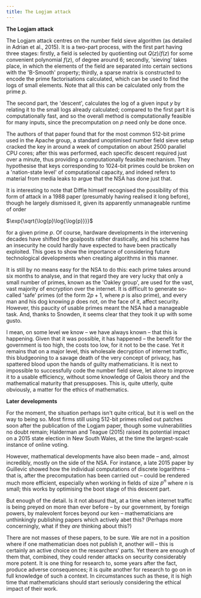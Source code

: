 ```yaml
---
title: The Logjam attack
---
```


**The Logjam attack**

The Logjam attack centres on the number field sieve algorithm (as detailed in Adrian et al., 2015). It is a two-part process, with the first part having three stages: firstly, a field is selected by quotienting out $Q(z)/f(z)$ for some convenient polynomial $f(z)$, of degree around $6$; secondly, 'sieving' takes place, in which the elements of the field are separated into certain sections with the 'B-Smooth' property; thirdly, a sparse matrix is constructed to encode the prime factorisations calculated, which can be used to find the logs of small elements. Note that all this can be calculated only from the prime $p$.

The second part, the 'descent', calculates the log of a given input $y$ by relating it to the small logs already calculated; compared to the first part it is computationally fast, and so the overall method is computationally feasible for many inputs, since the precomputation on $p$ need only be done once.

The authors of that paper found that for the most common $512$-bit prime used in the Apache group, a standard unoptimised number field sieve setup cracked the key in around a week of computation on about 2500 parallel CPU cores; after this was performed, each specific descent required just over a minute, thus providing a computationally feasible mechanism. They hypothesise that keys corresponding to $1024$-bit primes could be broken on a 'nation-state level' of computational capacity, and indeed refers to material from media leaks to argue that the NSA has done just that.

It is interesting to note that Diffie himself recognised the possibility of this form of attack in a 1988 paper (presumably having realised it long before), though he largely dismissed it, given its apparently unmanageable runtime of order 

$\exp{\sqrt{\log{p}\log{\log{p}}}}$

for a given prime $p$. Of course, hardware developments in the intervening decades have shifted the goalposts rather drastically, and his scheme has an insecurity he could hardly have expected to have been practically exploited. This goes to show the importance of considering future technological developments when creating algorithms in this manner.

It is still by no means easy for the NSA to do this: each prime takes around six months to analyse, and in that regard they are very lucky that only a small number of primes, known as the 'Oakley group', are used for the vast, vast majority of encryption over the internet. It is difficult to generate so-called 'safe' primes (of the form $2p+1$, where $p$ is also prime), and every man and his dog knowing $p$ does not, on the face of it, affect security. However, this paucity of usable primes meant the NSA had a manageable task. And, thanks to Snowden, it seems clear that they took it up with some gusto.

I mean, on some level we know – we have always known – that this is happening. Given that it was possible, it has happened – the benefit for the government is too high, the costs too low, for it not to be the case. Yet it remains that on a major level, this wholesale decryption of internet traffic, this bludgeoning to a savage death of the very concept of privacy, has spattered blood upon the hands of guilty mathematicians. It is next to impossible to successfully code the number field sieve, let alone to improve it to a usable efficiency, without some knowledge of Galois theory and the mathematical maturity that presupposes. This is, quite utterly, quite obviously, a matter for the ethics of mathematics.

**Later developments**

For the moment, the situation perhaps isn't quite critical, but it is well on the way to being so. Most firms still using 512-bit primes rolled out patches soon after the publication of the Logjam paper, though some vulnerabilities no doubt remain; Halderman and Teague (2015) raised its potential impact on a 2015 state election in New South Wales, at the time the largest-scale instance of online voting.

However, mathematical developments have also been made – and, almost incredibly, mostly on the side of the NSA. For instance, a late 2015 paper by Guillevic showed how the individual computations of discrete logarithms – that is, after the precomputation has been carried out – could be rendered much more efficient, especially when working in fields of size $p^n$ where $n$ is small; this works by optimising the boot stage of this descent part.

But enough of the detail. Is it not absurd that, at a time when internet traffic is being preyed on more than ever before – by our government, by foreign powers, by malevolent forces beyond our ken – mathematicians are unthinkingly publishing papers which actively abet this? (Perhaps more concerningly, what if they *are* thinking about this?) 

There are not masses of these papers, to be sure. We are not in a position where if one mathematician does not publish it, another will – this is certainly an active choice on the researchers' parts. Yet there are enough of them that, combined, they could render attacks on security considerably more potent. It is one thing for research to, some years after the fact, produce adverse consequences; it is quite another for research to go on in full knowledge of such a context. In circumstances such as these, it is high time that mathematicians should start seriously considering the ethical impact of their work.

